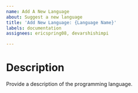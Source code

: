 ```yaml
---
name: Add A New Language
about: Suggest a new language
title: 'Add New Language: {Language Name}'
labels: documentation
assignees: ericspring08, devarshishimpi

---
```


# Description
Provide a description of the programming language.
